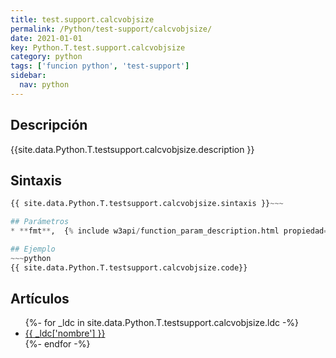 ```yaml
---
title: test.support.calcvobjsize
permalink: /Python/test-support/calcvobjsize/
date: 2021-01-01
key: Python.T.test.support.calcvobjsize
category: python
tags: ['funcion python', 'test-support']
sidebar: 
  nav: python
---
```


## Descripción
{{site.data.Python.T.testsupport.calcvobjsize.description }}

## Sintaxis
~~~python
{{ site.data.Python.T.testsupport.calcvobjsize.sintaxis }}~~~

## Parámetros
* **fmt**,  {% include w3api/function_param_description.html propiedad=site.data.Python.T.test.support.calcvobjsize valor="fmt" %}

## Ejemplo
~~~python
{{ site.data.Python.T.testsupport.calcvobjsize.code}}
~~~

## Artículos
<ul>
{%- for _ldc in site.data.Python.T.testsupport.calcvobjsize.ldc -%}
   <li>
       <a href="{{_ldc['url'] }}">{{ _ldc['nombre'] }}</a>
   </li>
{%- endfor -%}
</ul>
